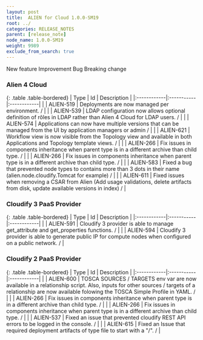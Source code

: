 ```yaml
---
layout: post
title:  ALIEN for Cloud 1.0.0-SM19
root: ../
categories: RELEASE_NOTES
parent: [release_note]
node_name: 1.0.0-SM19
weight: 9989
exclude_from_search: true
---
```





<i class="fa fa-plus text-success"></i> New feature <i class="fa fa-level-up text-primary"></i> Improvement  <i class="fa fa-bug text-danger"></i> Bug <i class="fa fa-exclamation-triangle text-warning"></i> Breaking change


### Alien 4 Cloud



  {: .table .table-bordered}
  | Type        | Id         | Description |
  |:------------|:-----------|:------------|
    |  <i class="fa fa-plus text-success"></i> | ALIEN-519 | Deployments are now managed per environment. /  |
    |  <i class="fa fa-plus text-success"></i> | ALIEN-539 | LDAP configuration now allows optional definition of rôles in LDAP rather than Alien 4 Cloud for LDAP users. /  |
    |  <i class="fa fa-plus text-success"></i> | ALIEN-574 | Applications can now have multiple versions that can be managed from the UI by application managers or admin /  |
      |  <i class="fa fa-level-up text-primary"></i> | ALIEN-621 | Workflow view is now visible from the Topology view and available in both Applications and Topology template views. /  |
      |  <i class="fa fa-bug text-danger"></i> | ALIEN-266 | Fix issues in components inheritance when parent type is in a different archive than child type. /  |
    |  <i class="fa fa-bug text-danger"></i> | ALIEN-266 | Fix issues in components inheritance when parent type is in a different archive than child type. /  |
    |  <i class="fa fa-bug text-danger"></i> | ALIEN-583 | Fixed a bug that prevented node types to contains more than 3 dots in their name (alien.node.cloudify.Tomcat for example) /  |
    |  <i class="fa fa-bug text-danger"></i> | ALIEN-611 | Fixed issues when removing a CSAR from Alien (Add usage validations, delete artifacts from disk, update available versions in index) /  |
  


### Cloudify 3 PaaS Provider



  {: .table .table-bordered}
  | Type        | Id         | Description |
  |:------------|:-----------|:------------|
    |  <i class="fa fa-plus text-success"></i> | ALIEN-591 | Cloudify 3 provider is able to manage get_attribute and get_properties functions. /  |
    |  <i class="fa fa-plus text-success"></i> | ALIEN-594 | Cloudify 3 provider is able to generate public IP for compute nodes when configured on a public network. /  |
      


### Cloudify 2 PaaS Provider



  {: .table .table-bordered}
  | Type        | Id         | Description |
  |:------------|:-----------|:------------|
      |  <i class="fa fa-level-up text-primary"></i> | ALIEN-600 | TOSCA SOURCES / TARGETS env var are now available in a relationship script. Also, inputs for other sources / targets of a relationship are now available folowing the TOSCA Simple Profile in YAML. /  |
      |  <i class="fa fa-bug text-danger"></i> | ALIEN-266 | Fix issues in components inheritance when parent type is in a different archive than child type. /  |
    |  <i class="fa fa-bug text-danger"></i> | ALIEN-266 | Fix issues in components inheritance when parent type is in a different archive than child type. /  |
    |  <i class="fa fa-bug text-danger"></i> | ALIEN-537 | Fixed an issue that prevented cloudify REST API errors to be logged in the console. /  |
    |  <i class="fa fa-bug text-danger"></i> | ALIEN-615 | Fixed an Issue that required deployment artifacts of type file to start with a "/". /  |
  

